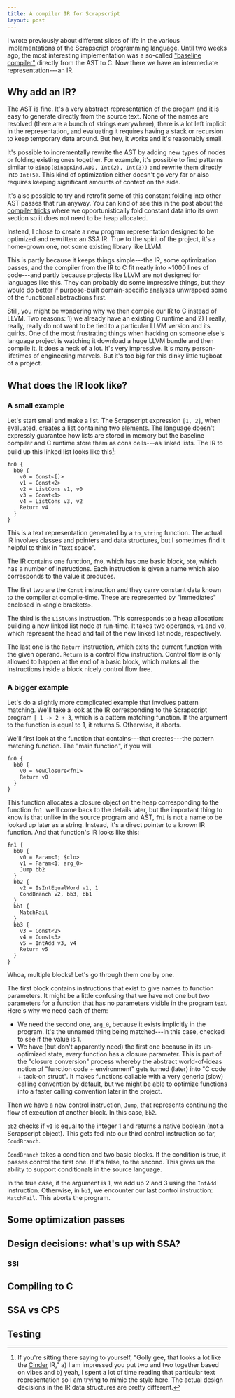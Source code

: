 ```yaml
---
title: A compiler IR for Scrapscript
layout: post
---
```


I wrote previously about different slices of life in the various
implementations of the Scrapscript programming language. Until two weeks ago,
the most interesting implementation was a so-called ["baseline
compiler"](/blog/scrapscript-baseline/) directly from the AST to C. Now there
we have an intermediate representation---an IR.

## Why add an IR?

The AST is fine. It's a very abstract representation of the progam and it is
easy to generate directly from the source text. None of the names are
resolved (there are a bunch of strings everywhere), there is a lot left
implicit in the representation, and evaluating it requires having a stack or
recursion to keep temporary data around. But hey, it works and it's reasonably
small.

It's possible to incrementally rewrite the AST by adding new types of nodes or
folding existing ones together. For example, it's possible to find patterns
similar to `Binop(BinopKind.ADD, Int(2), Int(3))` and rewrite them directly
into `Int(5)`. This kind of optimization either doesn't go very far or also
requires keeping significant amounts of context on the side.

It's also possible to try and retrofit some of this constant folding into other
AST passes that run anyway. You can kind of see this in the post about the
[compiler tricks](/blog/scrapscript-tricks/) where we opportunistically fold
constant data into its own section so it does not need to be heap allocated.

Instead, I chose to create a new program representation designed to be
optimized and rewritten: an SSA IR. True to the spirit of the project, it's a
home-grown one, not some existing library like LLVM.

This is partly because it keeps things simple---the IR, some optimization
passes, and the compiler from the IR to C fit neatly into ~1000 lines of
code---and partly because projects like LLVM are not designed for languages
like this. They can probably do some impressive things, but they would do
better if purpose-built domain-specific analyses unwrapped some of the
functional abstractions first.

Still, you might be wondering why we then compile our IR to C instead of LLVM.
Two reasons: 1) we already have an existing C runtime and 2) I really, really,
really do not want to be tied to a particular LLVM version and its quirks. One
of the most frustrating things when hacking on someone else's language project
is watching it download a huge LLVM bundle and then compile it. It does a heck
of a lot. It's very impressive. It's many person-lifetimes of engineering
marvels. But it's too big for this dinky little tugboat of a project.

## What does the IR look like?

### A small example

Let's start small and make a list. The Scrapscript expression `[1, 2]`, when
evaluated, creates a list containing two elements. The language doesn't
expressly guarantee how lists are stored in memory but the baseline compiler
and C runtime store them as cons cells---as linked lists. The IR to build up
this linked list looks like this[^cinder]:

[^cinder]: If you're sitting there saying to yourself, "Golly gee, that looks a
    lot like the [Cinder](https://github.com/facebookincubator/cinder) IR," a)
    I am impressed you put two and two together based on vibes and b) yeah, I
    spent a lot of time reading that particular text representation so I am
    trying to mimic the style here. The actual design decisions in the IR data
    structures are pretty different.

```
fn0 {
  bb0 {
    v0 = Const<[]>
    v1 = Const<2>
    v2 = ListCons v1, v0
    v3 = Const<1>
    v4 = ListCons v3, v2
    Return v4
  }
}
```

This is a text representation generated by a `to_string` function. The actual
IR involves classes and pointers and data structures, but I sometimes find it
helpful to think in "text space".

The IR contains one function, `fn0`, which has one basic block, `bb0`, which
has a number of instructions. Each instruction is given a name which also
corresponds to the value it produces.

The first two are the `Const` instruction and they carry constant data known to
the compiler at compile-time. These are represented by "immediates" enclosed in
`<`angle brackets`>`.

The third is the `ListCons` instruction. This corresponds to a heap allocation:
building a new linked list node at run-time. It takes two operands, `v1` and
`v0`, which represent the head and tail of the new linked list node,
respectively.

The last one is the `Return` instruction, which exits the current function with
the given operand. `Return` is a control flow instruction. Control flow is only
allowed to happen at the end of a basic block, which makes all the instructions
inside a block nicely control flow free.

### A bigger example

Let's do a slightly more complicated example that involves pattern matching.
We'll take a look at the IR corresponding to the Scrapscript program `| 1 -> 2 + 3`,
which is a pattern matching function. If the argument to the function is equal
to 1, it returns 5. Otherwise, it aborts.

We'll first look at the function that contains---that creates---the pattern
matching function. The "main function", if you will.

```
fn0 {
  bb0 {
    v0 = NewClosure<fn1>
    Return v0
  }
}
```

This function allocates a closure object on the heap corresponding to the
function `fn1`. we'll come back to the details later, but the important thing
to know is that unlike in the source program and AST, `fn1` is not a name to be
looked up later as a string. Instead, it's a direct pointer to a known IR
function. And that function's IR looks like this:

```
fn1 {
  bb0 {
    v0 = Param<0; $clo>
    v1 = Param<1; arg_0>
    Jump bb2
  }
  bb2 {
    v2 = IsIntEqualWord v1, 1
    CondBranch v2, bb3, bb1
  }
  bb1 {
    MatchFail
  }
  bb3 {
    v3 = Const<2>
    v4 = Const<3>
    v5 = IntAdd v3, v4
    Return v5
  }
}
```

Whoa, multiple blocks! Let's go through them one by one.

The first block contains instructions that exist to give names to function
parameters. It might be a little confusing that we have not one but *two*
parameters for a function that has no parameters visible in the program text.
Here's why we need each of them:

* We need the second one, `arg_0`, because it exists implicitly in the program.
  It's the unnamed thing being matched---in this case, checked to see if the
  value is 1.
* We have (but don't apparently need) the first one because in its un-optimized
  state, *every* function has a closure parameter. This is part of the "closure
  conversion" process whereby the abstract world-of-ideas notion of "function
  code + environment" gets turned (later) into "C code + tack-on struct". It
  makes functions callable with a very generic (slow) calling convention by
  default, but we might be able to optimize functions into a faster calling
  convention later in the project.

Then we have a new control instruction, `Jump`, that represents continuing the
flow of execution at another block. In this case, `bb2`.

`bb2` checks if `v1` is equal to the integer 1 and returns a native boolean
(not a Scrapscript object). This gets fed into our third control instruction so
far, `CondBranch`.

`CondBranch` takes a condition and two basic blocks. If the condition is true,
it passes control the first one. If it's false, to the second. This gives us
the ability to support conditionals in the source language.

In the true case, if the argument is 1, we add up 2 and 3 using the `IntAdd`
instruction. Otherwise, in `bb1`, we encounter our last control instruction:
`MatchFail`. This aborts the program.

## Some optimization passes

## Design decisions: what's up with SSA?

### SSI

## Compiling to C

## SSA vs CPS

## Testing
